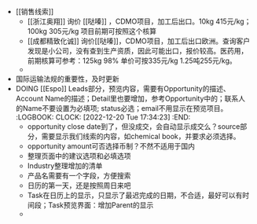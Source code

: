 - [[销售线索]]
	- [[浙江奥翔]] 询价 [[哒嗪]] ，CDMO项目，加工后出口。10kg 415元/kg； 100kg 305元/kg 项目前期可按照这个核算
	- [[成都精致化诚]] 询价[[哒嗪]]，CDMO项目，加工后出口欧洲。查询客户发现是小公司，没有查到生产资质，因此可能出口，报价较高。医药用，前期核算可参考：125kg 98% 单价可按335元/kg 1.25吨255元/kg。
	-
- 国际运输法规的重要性，及时更新
- DOING [[Espo]] Leads部分，预览内容，需要有Opportunity的描述、Account Name的描述；Detail里也要增加，参考Opportunity中的；联系人的Name不要设置为必填项; status必选；email不用显示在预览项目。
  :LOGBOOK:
  CLOCK: [2022-12-20 Tue 17:34:23]
  :END:
	- opportunity close date到了，但没成交，会自动显示成交么？source部分，需要显示我们线索的内容，如chemical book，并要求必须选择。
	- opportunity amount可否选择币制？不然不适用于国内
	- 整理页面中的建议选项和必填选项
	- Industry整理增加的清单
	- 产品名需要有一个字段，方便搜索
	- 日历的第一天，还是按照周日来吧
	- Task在日历上的显示，只显示了最迟完成的日期，不合适，最好可以有时间段；Task预览界面：增加Parent的显示
	-